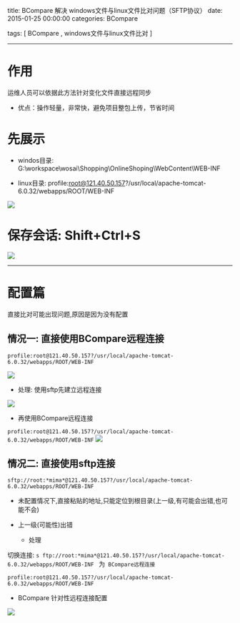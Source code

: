 title: BCompare 解决 windows文件与linux文件比对问题（SFTP协议）
date: 2015-01-25 00:00:00
categories:  BCompare

tags: [ BCompare , windows文件与linux文件比对 ]


---


# 作用
运维人员可以依据此方法针对变化文件直接远程同步
- 优点：操作轻量，非常快，避免项目整包上传，节省时间


# 先展示
* windos目录:
G:\workspace\wosai\Shopping\OnlineShoping\WebContent\WEB-INF


* linux目录:
profile:root@121.40.50.157?/usr/local/apache-tomcat-6.0.32/webapps/ROOT/WEB-INF



![]( http://7xnbs3.com1.z0.glb.clouddn.com/16-6-16/56122133.jpg)


# 保存会话: Shift+Ctrl+S

![](http://7xnbs3.com1.z0.glb.clouddn.com/16-6-16/40699125.jpg)





---


# 配置篇
直接比对可能出现问题,原因是因为没有配置


## 情况一: 直接使用BCompare远程连接


`profile:root@121.40.50.157?/usr/local/apache-tomcat-6.0.32/webapps/ROOT/WEB-INF`

![](http://7xnbs3.com1.z0.glb.clouddn.com/16-6-16/76344883.jpg)


* 处理:
使用sftp先建立远程连接


![](http://7xnbs3.com1.z0.glb.clouddn.com/16-6-16/10786977.jpg)



* 再使用BCompare远程连接


`profile:root@121.40.50.157?/usr/local/apache-tomcat-6.0.32/webapps/ROOT/WEB-INF`
![](http://7xnbs3.com1.z0.glb.clouddn.com/16-6-16/13022252.jpg)


## 情况二:  直接使用sftp连接 


`sftp://root:*mima*@121.40.50.157?/usr/local/apache-tomcat-6.0.32/webapps/ROOT/WEB-INF`



- 未配置情况下,直接粘贴的地址,只能定位到根目录(上一级,有可能会出错,也可能不会)


-  上一级(可能性)出错
     -  处理


切换连接: `s ftp://root:*mima*@121.40.50.157?/usr/local/apache-tomcat-6.0.32/webapps/ROOT/WEB-INF `  为` BCompare远程连接`


`profile:root@121.40.50.157?/usr/local/apache-tomcat-6.0.32/webapps/ROOT/WEB-INF`


* BCompare 针对性远程连接配置



![](http://7xnbs3.com1.z0.glb.clouddn.com/16-6-16/84080662.jpg)





<!-- more -->
